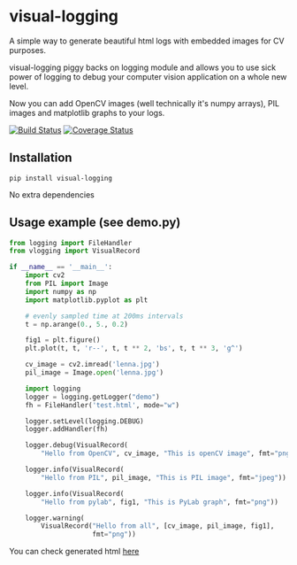 visual-logging
==============

A simple way to generate beautiful html logs with embedded images for CV purposes.

visual-logging piggy backs on logging module and allows you to use sick power of logging to debug your computer vision application on a whole new level.

Now you can add OpenCV images (well technically it's numpy arrays), PIL images and matplotlib graphs to your logs.


[![Build Status](https://travis-ci.org/dchaplinsky/visual-logging.svg?branch=master)](https://travis-ci.org/dchaplinsky/visual-logging)
[![Coverage Status](https://coveralls.io/repos/dchaplinsky/visual-logging/badge.png)](https://coveralls.io/r/dchaplinsky/visual-logging)

## Installation
```pip install visual-logging```

No extra dependencies

## Usage example (see demo.py)
```python
from logging import FileHandler
from vlogging import VisualRecord

if __name__ == '__main__':
    import cv2
    from PIL import Image
    import numpy as np
    import matplotlib.pyplot as plt

    # evenly sampled time at 200ms intervals
    t = np.arange(0., 5., 0.2)

    fig1 = plt.figure()
    plt.plot(t, t, 'r--', t, t ** 2, 'bs', t, t ** 3, 'g^')

    cv_image = cv2.imread('lenna.jpg')
    pil_image = Image.open('lenna.jpg')

    import logging
    logger = logging.getLogger("demo")
    fh = FileHandler('test.html', mode="w")

    logger.setLevel(logging.DEBUG)
    logger.addHandler(fh)

    logger.debug(VisualRecord(
        "Hello from OpenCV", cv_image, "This is openCV image", fmt="png"))

    logger.info(VisualRecord(
        "Hello from PIL", pil_image, "This is PIL image", fmt="jpeg"))

    logger.info(VisualRecord(
        "Hello from pylab", fig1, "This is PyLab graph", fmt="png"))

    logger.warning(
        VisualRecord("Hello from all", [cv_image, pil_image, fig1],
                     fmt="png"))

```

You can check generated html [here](http://dchaplinsky.github.io/visual-logging/)
